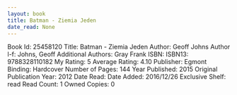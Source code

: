 ```yaml
---
layout: book
title: Batman - Ziemia Jeden
date_read: None
---
```


Book Id: 25458120
Title: Batman - Ziemia Jeden
Author: Geoff Johns
Author l-f: Johns, Geoff
Additional Authors: Gray Frank
ISBN: 
ISBN13: 9788328110182
My Rating: 5
Average Rating: 4.10
Publisher: Egmont
Binding: Hardcover
Number of Pages: 144
Year Published: 2015
Original Publication Year: 2012
Date Read: 
Date Added: 2016/12/26
Exclusive Shelf: read
Read Count: 1
Owned Copies: 0

